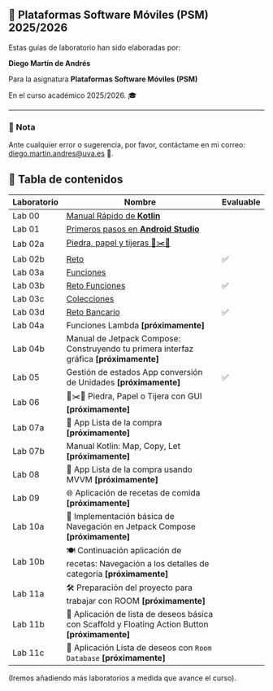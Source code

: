 ## 📱 Plataformas Software Móviles (PSM) 2025/2026

Estas guías de laboratorio han sido elaboradas por:

 **Diego Martín de Andrés** 
 
 Para la asignatura **Plataformas Software Móviles (PSM)** 
 
 En el curso académico 2025/2026. 🎓

---

### 📌 Nota

Ante cualquier error o sugerencia, por favor, contáctame en mi correo: [diego.martin.andres@uva.es](mailto:diego.martin.andres@uva.es) 📧.


## 📝 Tabla de contenidos

| Laboratorio | Nombre | Evaluable |
|-------------|-----------|-----------|
| Lab 00 | [Manual Rápido de **Kotlin**](/labo00/README.md) |   |
| Lab 01 | [Primeros pasos en **Android Studio**](/labo01/README.md) |  |
| Lab 02a | [Piedra, papel y tijeras 🚽✂️📄](/labo02/README.md) |  |
| Lab 02b | [Reto](/labo02/retoLabo02.md) | ✅ |
| Lab 03a | [Funciones](/labo03/funciones/README.md) |  |
| Lab 03b | [Reto Funciones](/labo03/funciones/RetoFunciones.md) | ✅ |
| Lab 03c | [Colecciones](/labo03/colecciones/README.md) |  |
| Lab 03d | [Reto Bancario](/labo03/colecciones/RetoBancario.md) | ✅ |
| Lab 04a | Funciones Lambda **[próximamente]** |   |
| Lab 04b | Manual de Jetpack Compose: Construyendo tu primera interfaz gráfica **[próximamente]** |   |
| Lab 05 | Gestión de estados App conversión de Unidades **[próximamente]** | ✅  |
| Lab 06 | 🚽✂️📄 Piedra, Papel o Tijera con GUI **[próximamente]** |   |
| Lab 07a | 📱 App Lista de la compra **[próximamente]** |   |
| Lab 07b | Manual Kotlin: Map, Copy, Let **[próximamente]** |   |
| Lab 08 | 📱 App Lista de la compra usando MVVM **[próximamente]** |   |
| Lab 09 | 🌐 Aplicación de recetas de comida **[próximamente]** |   |
| Lab 10a | 🚀 Implementación básica de Navegación en Jetpack Compose **[próximamente]** |   |
| Lab 10b | 🍽️ Continuación aplicación de recetas: Navegación a los detalles de categoría **[próximamente]** |   |
| Lab 11a | 🛠️ Preparación del proyecto para trabajar con ROOM **[próximamente]** |   |
| Lab 11b | 🚀 Aplicación de lista de deseos básica con Scaffold y Floating Action Button **[próximamente]** |   |
| Lab 11c | 📱 Aplicación Lista de deseos con `Room Database` **[próximamente]** |   |


(Iremos añadiendo más laboratorios a medida que avance el curso).
